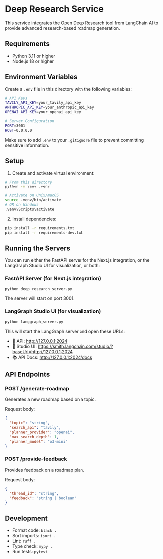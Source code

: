 # Deep Research Service

This service integrates the Open Deep Research tool from LangChain AI to provide advanced research-based roadmap generation.

## Requirements

- Python 3.11 or higher
- Node.js 18 or higher

## Environment Variables

Create a `.env` file in this directory with the following variables:

```bash
# API Keys
TAVILY_API_KEY=your_tavily_api_key
ANTHROPIC_API_KEY=your_anthropic_api_key
OPENAI_API_KEY=your_openai_api_key

# Server Configuration
PORT=3001
HOST=0.0.0.0
```

Make sure to add `.env` to your `.gitignore` file to prevent committing sensitive information.

## Setup

1. Create and activate virtual environment:
```bash
# From this directory
python -m venv .venv

# Activate on Unix/macOS
source .venv/bin/activate
# OR on Windows
.venv\Scripts\activate
```

2. Install dependencies:
```bash
pip install -r requirements.txt
pip install -r requirements-dev.txt
```

## Running the Servers

You can run either the FastAPI server for the Next.js integration, or the LangGraph Studio UI for visualization, or both:

### FastAPI Server (for Next.js integration)

```bash
python deep_research_server.py
```

The server will start on port 3001.

### LangGraph Studio UI (for visualization)

```bash
python langgraph_server.py
```

This will start the LangGraph server and open these URLs:
- 🚀 API: http://127.0.0.1:2024
- 🎨 Studio UI: https://smith.langchain.com/studio/?baseUrl=http://127.0.0.1:2024
- 📚 API Docs: http://127.0.0.1:2024/docs

## API Endpoints

### POST /generate-roadmap

Generates a new roadmap based on a topic.

Request body:
```json
{
  "topic": "string",
  "search_api": "tavily",
  "planner_provider": "openai",
  "max_search_depth": 1,
  "planner_model": "o3-mini"
}
```

### POST /provide-feedback

Provides feedback on a roadmap plan.

Request body:
```json
{
  "thread_id": "string",
  "feedback": "string | boolean"
}
```

## Development

- Format code: `black .`
- Sort imports: `isort .`
- Lint: `ruff .`
- Type check: `mypy .`
- Run tests: `pytest` 